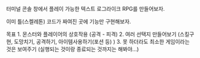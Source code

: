 터미널 콘솔 창에서 플레이 가능한 텍스트 로그라이크 RPG를 만들어보자.

이미 틀(스켈레톤) 코드가 짜여진 곳에 기능만 구현해보자.

목표     1. 몬스터와 플레이어의 상호작용 (공격 - 피격)
        2. 여러 선택지 만들어보기 (스킬구현, 도망치기, 공격하기, 아이템사용하기(포션 등) )
        3. 못 하더라도 최소한 게임이라는 것은 보여주기 (실행되는 것이랑 종료되는 것까지는 해봐야...)
